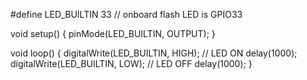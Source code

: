 #define LED_BUILTIN 33   // onboard flash LED is GPIO33

void setup() {
  pinMode(LED_BUILTIN, OUTPUT);
}

void loop() {
  digitalWrite(LED_BUILTIN, HIGH); // LED ON
  delay(1000);
  digitalWrite(LED_BUILTIN, LOW);  // LED OFF
  delay(1000);
}
